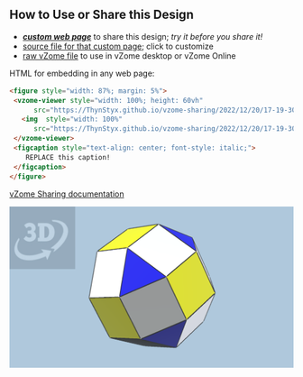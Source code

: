 
## How to Use or Share this Design

 - [***custom web page***][post] to share this design; *try it before you share it!*
 - [source file for that custom page][source]; click to customize
 - [raw vZome file][raw] to use in vZome desktop or vZome Online
 
 HTML for embedding in any web page:
 ```html
<figure style="width: 87%; margin: 5%">
  <vzome-viewer style="width: 100%; height: 60vh"
       src="https://ThynStyx.github.io/vzome-sharing/2022/12/20/17-19-30-2-rhombicuboctahedron-with-18-cubes-djh-modified/2-rhombicuboctahedron-with-18-cubes-djh-modified.vZome" >
    <img  style="width: 100%"
       src="https://ThynStyx.github.io/vzome-sharing/2022/12/20/17-19-30-2-rhombicuboctahedron-with-18-cubes-djh-modified/2-rhombicuboctahedron-with-18-cubes-djh-modified.png" >
  </vzome-viewer>
  <figcaption style="text-align: center; font-style: italic;">
     REPLACE this caption!
  </figcaption>
</figure>
 ```

[vZome Sharing documentation](https://vzome.github.io/vzome/sharing.html#how-it-works)

![Image](<2-rhombicuboctahedron-with-18-cubes-djh-modified.png>)


[post]: <https://ThynStyx.github.io/vzome-sharing/2022/12/20/2-rhombicuboctahedron-with-18-cubes-djh-modified-17-19-30.html>
[source]: <https://github.com/ThynStyx/vzome-sharing/edit/main/_posts/2022-12-20-2-rhombicuboctahedron-with-18-cubes-djh-modified-17-19-30.md>
[raw]: <https://raw.githubusercontent.com/ThynStyx/vzome-sharing/main/2022/12/20/17-19-30-2-rhombicuboctahedron-with-18-cubes-djh-modified/2-rhombicuboctahedron-with-18-cubes-djh-modified.vZome>